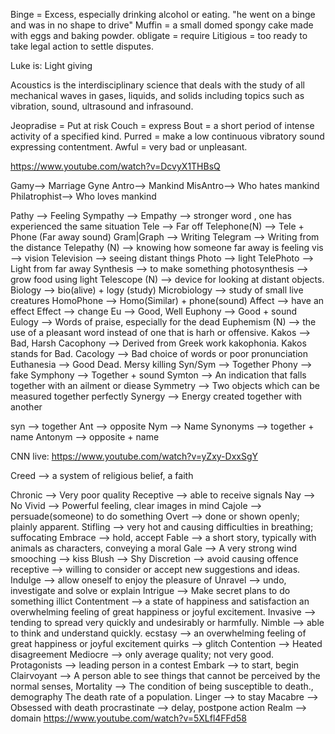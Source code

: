 Binge = Excess, especially drinking alcohol or eating.
	  "he went on a binge and was in no shape to drive"
Muffin = a small domed spongy cake made with eggs and baking powder.
obligate = require
Litigious = too ready to take legal action to settle disputes.

Luke is: Light giving

Acoustics is the interdisciplinary science that deals with the study of all mechanical waves in gases, liquids, and solids including topics such as vibration, sound, ultrasound and infrasound.

Jeopradise = Put at risk
Couch = express
Bout = a short period of intense activity of a specified kind.
Purred = make a low continuous vibratory sound expressing contentment.
Awful = very bad or unpleasant.



https://www.youtube.com/watch?v=DcvyX1THBsQ

Gamy--> Marriage
Gyne
Antro--> Mankind
MisAntro--> Who hates mankind
Philatrophist--> Who loves mankind

Pathy --> Feeling
Sympathy --> 
Empathy --> stronger word  , one has experienced the same situation
Tele --> Far off
Telephone(N) --> Tele + Phone (Far away sound)
Gram|Graph --> Writing 
Telegram --> Writing from the distance
Telepathy (N) --> knowing how someone far away is feeling
vis --> vision
Television --> seeing distant things
Photo --> light
TelePhoto --> Light from far away
Synthesis --> to make something
photosynthesis --> grow food using light
Telescope (N) --> device for looking at distant objects.
Biology --> bio(alive) + logy (study)
Microbiology --> study of small live creatures
HomoPhone --> Homo(Similar) + phone(sound)
Affect --> have an effect
Effect --> change
Eu --> Good, Well
Euphony --> Good + sound
Eulogy --> Words of praise, especially for the dead
Euphemism (N) --> the use of a pleasant word instead of one that is harh or offensive.
Kakos --> Bad, Harsh
Cacophony --> Derived from Greek work kakophonia. Kakos stands for Bad.
Cacology --> Bad choice of words or poor pronunciation
Euthanesia --> Good Dead. Mersy killing
Syn/Sym --> Together
Phony --> fake
Symphony --> Together + sound
Symton --> An indication that falls together with an ailment or diease
Symmetry --> Two objects which can be measured together perfectly
Synergy --> Energy created together with another


syn --> together
Ant --> opposite
Nym --> Name
Synonyms --> together + name
Antonym --> opposite + name

CNN live:
https://www.youtube.com/watch?v=yZxy-DxxSgY

Creed --> a system of religious belief, a faith

Chronic --> Very poor quality
Receptive --> able to receive signals
Nay --> No
Vivid --> Powerful feeling, clear images in mind
Cajole --> persuade(someone) to do something
Overt --> done or shown openly; plainly apparent.
Stifling --> very hot and causing difficulties in breathing; suffocating
Embrace --> hold, accept
Fable --> a short story, typically with animals as characters, conveying a moral
Gale --> A very strong wind
smooching --> kiss
Blush --> Shy
Discretion -->  avoid causing offence
receptive --> willing to consider or accept new suggestions and ideas.
Indulge --> allow oneself to enjoy the pleasure of
Unravel --> undo, investigate and solve or explain 
Intrigue --> Make secret plans to do something illict 
Contentment --> a state of happiness and satisfaction
an overwhelming feeling of great happiness or joyful excitement.
Invasive --> tending to spread very quickly and undesirably or harmfully.
Nimble --> able to think and understand quickly.
ecstasy --> an overwhelming feeling of great happiness or joyful excitement
quirks --> glitch
Contention --> Heated disagreement
Mediocre --> only average quality; not very good.
Protagonists --> leading person in a contest
Embark --> to start, begin
Clairvoyant --> A person able to see things that cannot be perceived by the normal senses, 
Mortality --> The condition of being susceptible to death., demography The death rate of a population.
Linger --> to stay
Macabre --> Obsessed with death
procrastinate --> delay, postpone action
Realm --> domain
https://www.youtube.com/watch?v=5XLfl4FFd58

